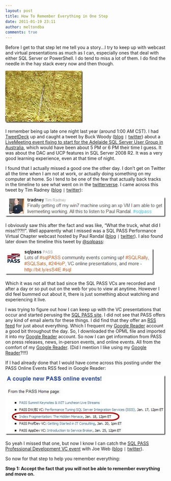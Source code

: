 ```yaml
---
layout: post
title: How To Remember Everything in One Step
date: 2011-01-19 23:11
author: meltondba
comments: true
---
```


Before I get to that step let me tell you a story...I try to keep up with webcast and virtual presentations as much as I can, especially ones that deal with either SQL Server or PowerShell. I do tend to miss a lot of them. I do find the needle in the hay stack every now and then though.

![](/img/need_haystack.jpg)

I remember being up late one night last year (around 1:00 AM CST). I had <a href="http://www.tweetdeck.com/desktop/" target="_blank">TweetDeck</a> up and caught a tweet by Buck Woody (<a href="http://blogs.msdn.com/buckwoody/" target="_blank">blog</a> `|` <a href="http://twitter.com/buckwoody" target="_blank">twitter</a>) about a <a href="http://blogs.msdn.com/b/buckwoody/archive/2010/05/25/data-tier-applications-in-sql-server-2008-r2.aspx" target="_blank">LiveMeeting event fixing to start for the Adelaide SQL Server User Group in Australia</a>, which would have been about 5 PM or 6 PM their time I guess. It was about the DAC and UCP features in SQL Server 2008 R2. It was a very good learning experience, even at that time of night.

I found that I actually missed a good one the other day. I don’t get on Twitter all the time when I am not at work, or actually doing something on my computer at home. So I tend to be one of the few that actually back tracks in the timeline to see what went on in the <a href="http://www.urbandictionary.com/define.php?term=twitterverse" target="_blank">twitterverse</a>. I came across this tweet by Tim Radney (<a href="http://timradney.com/" target="_blank">blog</a> `|` <a href="http://twitter.com/tradney" target="_blank">twitter</a>):

![](/img/tradney_tweet_thumb.jpg)

I obviously saw this after the fact and was like, “What the truck, what did I miss!!??!!”. Well apparently what I missed was a SQL PASS Performance Virtual Chapter webcast hosted by Paul Randal (<a href="http://www.sqlskills.com/blogs/paul" target="_blank">blog</a> `|` <a href="http://twitter.com/PaulRandal/" target="_blank">twitter</a>). I also found later down the timeline this tweet by <a href="http://twitter.com/sqlpass" target="_blank">@sqlpass</a>:

![](/img/sqlpass_tweet_2hrs-after-tims_thumb.jpg)

Which it was not all that bad since the SQL PASS VCs are recorded and after a day or so put out on the web for you to view at anytime. However I did feel bummed out about it, there is just something about watching and experiencing it live.

I was trying to figure out how I can keep up with the VC presentations that occur and started perusing the <a href="http://www.sqlpass.org" target="_blank">SQL PASS site</a>. I did not see that PASS offers any kind of email alerts for these things. I did find that they offer an <a href="http://www.sqlpass.org/Home/RSS.aspx" target="_blank">RSS feed</a> for just about everything. Which I frequent my <a href="http://www.google.com/reader" target="_blank">Google Reader</a> account a good bit throughout the day. So, I downloaded the OPML file and imported it into my <a href="http://www.google.com/reader" target="_blank">Google Reader</a> account. So now I can get information from PASS on press releases, news, in-person events, and online events. All from the comfort of my <a href="http://www.google.com/reader" target="_blank">Google Reader</a>. (Did I mention I like using my <a href="http://www.google.com/reader" target="_blank">Google Reader</a>?!!!)

If I had already done that I would have come across this posting under the PASS Online Events RSS feed in Google Reader:

![](/img/pass_onlineevents_feed_paulrandalsession_thumb.jpg)

So yeah I missed that one, but now I know I can catch the <a href="http://www.sqlpass.org/Events/ctl/ViewEvent/mid/521.aspx?ID=559" target="_blank">SQL PASS Professional Development VC event</a> with Joe Web (<a href="http://webbtechsolutions.com/blog/" target="_blank">blog</a> `|` <a href="http://twitter.com/joewebb" target="_blank">twitter</a>).

So now for that step to help you remember everything:

**Step 1: Accept the fact that you will not be able to remember everything and move on.**

